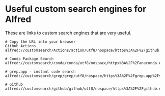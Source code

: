 # Useful custom search engines for Alfred

These are links to custom search engines that are very useful.

```
# Copy the URL into your browser
Github Actions
alfred://customsearch/Actions/action/utf8/nospace/https%3A%2F%2Fgithub.com%2Fmarketplace%3Ftype%3Dactions%26query%3D%7Bquery%7

# Conda Package Search
alfred://customsearch/conda/conda/utf8/nospace/https%3A%2F%2Fanaconda.org%2Fsearch%3Fq%3D%7Bquery%7D

# grep.app - instant code search
alfred://customsearch/grep/grep/utf8/nospace/https%3A%2F%2Fgrep.app%2Fsearch%3Fq%3D%7Bquery%7D

# Github
alfred://customsearch/github/github/utf8/nospace/https%3A%2F%2Fgithub.com%2Fsearch%3Fq%3D%7Bquery%7D
```